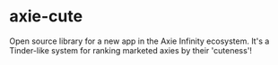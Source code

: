 # axie-cute
Open source library for a new app in the Axie Infinity ecosystem. It's a Tinder-like system for ranking marketed axies by their 'cuteness'!
